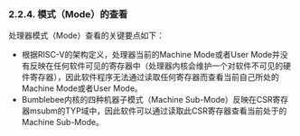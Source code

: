 ### **2.2.4. 模式（Mode）的查看**

处理器模式（Mode）查看的关键要点如下：

- 根据RISC-V的架构定义，处理器当前的Machine Mode或者User Mode并没有反映在任何软件可见的寄存器中（处理器内核会维护一个对软件不可见的硬件寄存器），因此软件程序无法通过读取任何寄存器而查看当前自己所处的Machine Mode或者User Mode。
- Bumblebee内核的四种机器子模式（Machine Sub-Mode）反映在CSR寄存器msubm的TYP域中，因此软件可以通过读取此CSR寄存器查看当前处于的Machine Sub-Mode。